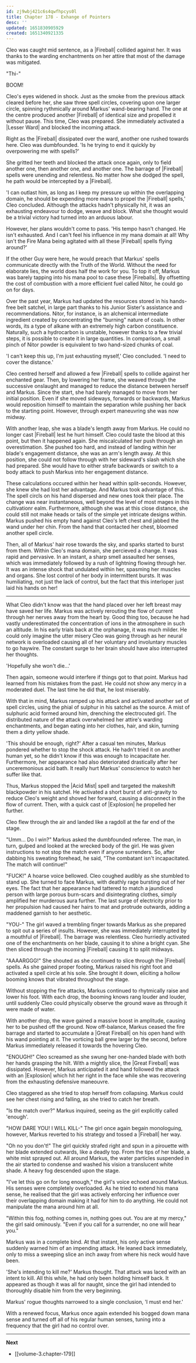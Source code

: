 ```yaml
---
id: zj9wbj421c6s4qwfhpcys0l
title: Chapter 178 - Exhange of Pointers
desc: ''
updated: 1651830905929
created: 1651340921335
---
```


Cleo was caught mid sentence, as a |Fireball| collided against her. It was thanks to the warding enchantments on her attire that most of the damage was mitigated.

"Thi-"

BOOM!

Cleo's eyes widened in shock. Just as the smoke from the previous attack cleared before her, she saw three spell circles, covering upon one larger circle, spinning rythmically around Markus' wand-bearing hand. The one at the centre produced another |Fireball| of identical size and propelled it without pause. This time, Cleo was prepared. She immediately activated a |Lesser Ward| and blocked the incoming attack.

Right as the |Fireball| dissipated over the ward, another one rushed towards here. Cleo was dumbfounded. 'Is he trying to end it quickly by overpowering me with spells?'

She gritted her teeth and blocked the attack once again, only to field another one, then another one, and another one. The barrage of |Fireball| spells were unending and relentless. No matter how she dodged the spell, he path would be intercepted by a |Fireball|.

'I can outlast him, as long as I keep my pressure up within the overlapping domain, he should be expending more mana to propel the |Fireball| spells,' Cleo concluded. Although the attacks hadn't physically hit, it was an exhausting endeavour to dodge, weave and block. What she thought would be a trivial victory had turned into an arduous labour.

However, her plans wouldn't come to pass. 'His tempo hasn't changed. He isn't exhausted. And I can't feel his influence in my mana domain at all! Why isn't the Fire Mana being agitated with all these |Fireball| spells flying around?'

If the other Guy were here, he would preach that Markus' spells communicate directly with the Truth of the World. Without the need for elaborate lies, the world does half the work for you. To top it off, Markus was barely tapping into his mana pool to case these |Fireballs|. By offsetting the cost of combustion with a more efficient fuel called Nitor, he could go on for days. 

Over the past year, Markus had updated the resources stored in his hands-free belt satchel, in large part thanks to his Junior Sister's assistance and recommendations. Nitor, for instance, is an alchemical intermediate ingredient created by concentrating the "burning" nature of coals. In other words, its a type of alkane with an extremely high carbon constituence. Naturally, such a hydrocarbon is unstable, however thanks to a few trivial steps, it is possible to create it in large quantities. In comparison, a small pinch of Nitor powder is equivalent to two hand-sized chunks of coal.

'I can't keep this up, I'm just exhausting myself,' Cleo concluded. 'I need to cover the distance.'

Cleo centred herself and allowed a few |Fireball| spells to collide against her enchanted gear. Then, by lowering her frame, she weaved through the successive onslaught and managed to reduce the distance between herself and Markus. Since the start, she had barely managed to move from her initial position. Even if she moved sideways, forwards or backwards, Markus would reposition himself to maintain the separation while pushing her back to the starting point. However, through expert maneuvring she was now midway.

With another leap, she was a blade's length away from Markus. He could no longer cast |Fireball| lest he hurt himself. Cleo could taste the blood at this point, but then it happened again. She miscalculated her push through an overestimation. She pushed too hard, and instead of landing within her blade's engagement distance, she was an arm's length away. At this position, she could not follow through with her sideward's slash which she had prepared. She would have to either strafe backwards or switch to a body attack to push Markus into her engagement distance.

These calculations occured within her head within split-seconds. However, she knew she had lost her advantage. And Markus took advantage of this. The spell circls on his hand dispersed and new ones took their place. The change was near instantaneous, well beyond the level of most mages in this cultivationr ealm. Furthermore, although she was at this close distance, she could still not make heads or tails of the simple yet intricate designs within. Markus pushed his empty hand against Cleo's left chest and jabbed the wand under her chin. From the hand that contacted her chest, bloomed another spell circle.

Then, all of Markus' hair rose towards the sky, and sparks started to burst from them. Within Cleo's mana domain, she percieved a change. It was rapid and pervasive. In an instant, a sharp smell assaulted her senses, which was immediately followed by a rush of lightning flowing through her. It was an intense shock that undulated within her, spasming her muscles and organs. She lost control of her body in intermittent bursts. It was humiliating, not just the lack of control, but the fact that this interloper just laid his hands on her!

____

What Cleo didn't know was that the hand placed over her left breast may have saved her life. Markus was actively rerouting the flow of current through her nerves away from the heart by. Good thing too, because he had vastly underestimated the concentration of ions in the atmosphere in such an altitude. In his early trials back at the orphanage, it was much milder. He could only imagine the utter misery Cleo was going through as her neural network is overloaded causing all of her voluntary and involuntary muscles to go haywire. The constant surge to her brain should have also interrupted her thoughts.

'Hopefully she won't die...'

Then again, someone would interfere if things got to that point. Markus had learned from his mistakes from the past. He could not show any mercy in a moderated duel. The last time he did that, he lost miserably.

With that in mind, Markus ramped up his attack and activated another set of spell circles, using the phial of sulphur in his satchel as the source. A mist of sulphuric acid formed around him, drenching the electrocuted girl. The distributed nature of the attack overwhelmed her attire's warding enchantments, and began eating into her clothes, hair, and skin, turning them a dirty yellow shade.

'This should be enough, right?' After a casual ten minutes, Markus pondered whether to stop the shock attack. He hadn't tried it on another human yet, so he didn't know if this was enough to incapacitate her. Furthermore, her appearance had also deteriorated drastically after her unceremonious acid bath. It really hurt Markus' conscience to watch her suffer like that.

Thus, Markus stopped the |Acid Mist| spell and targeted the makeshift blackpowder in his satchel. He activated a short burst of anti-gravity to reduce Cleo's weight and shoved her forward, causing a disconnect in the flow of current. Then, with a quick cast of |Explosion| he propelled her further.

Cleo flew through the air and landed like a ragdoll at the far end of the stage.

"Umm... Do I win?" Markus asked the dumbfounded referee. The man, in turn, gulped and looked at the wrecked body of the girl. He was given instructions to not stop the match even if anyone surrenders. So, after dabbing his sweating forehead, he said, "The combatant isn't incapacitated. The match will continue!"

"FUCK!" A hoarse voice bellowed. Cleo coughed audibly as she stumbled to stand up. She turned to face Markus, with deathly rage bursting out of her eyes. The fact that her appearance had tattered to match a jaundiced person with large porous burn-scars and disintegrating clothes, simply amplified her murderous aura further. The last surge of electricity prior to her propulsion had caused her hairs to mat and protrude outwards, adding a maddened garnish to her aesthetic.

"YOU-" The girl waved a trembling finger towards Markus as she prepared to spit out a series of insults. However, she was immediately interrupted by a mouthful of |Fireball|. The barrage was relentless. Cleo hurriedly activated one of the enchantments on her blade, causing it to shine a bright cyan. She then sliced through the incoming |Fireball| causing it to split midways.

"AAAARGGG!" She shouted as she continued to slice through the |Fireball| spells. As she gained proper footing, Markus raised his right foot and activated a spell circle at his sole. She brought it down, eliciting a hollow booming knows that vibrated throughout the stage.

Without stopping the fire attacks, Markus continued to rhytmically raise and lower his foot. With each drop, the booming knows rang louder and louder, until suddenly Cleo could physically observe the ground wave as through it were made of water.

With another drop, the wave gained a massive boost in amplitude, causing her to be pushed off the ground. Now off-balance, Markus ceased the fire barrage and started to accumulate a |Great Fireball| on his open hand with his wand pointing at it. The vorticing ball grew larger by the second, before Markus immediately released it towards the hovering Cleo.

"ENOUGH!" Cleo screamed as she swung her one-handed blade with both her hands grasping the hilt. With a mightly slice, the |Great Fireball| was dissipated. However, Markus anticipated it and hand followed the attack with an |Explosion| which hit her right in the face while she was recovering from the exhausting defensive maneouvre.

Cleo staggered as she tried to stop herself from collapsing. Markus could see her chest rising and falling, as she tried to catch her breath.

"Is the match over?" Markus inquired, seeing as the girl explicitly called 'enough'.

"HOW DARE YOU! I WILL KILL-" The girl once again begain monologuing, however, Markus reverted to his strategy and tossed a |Fireball| her way.

"Oh no you don't!" The girl quickly strafed right and spun in a pirouette with her blade extended outwards, like a deadly top. From the tips of her blade, a white mist sprayed out. All around Markus, the water particles suspended in the air started to condense and washed his vision a translucent white shade. A heavy fog descended upon the stage.

"I've let this go on for long enough," the girl's voice echoed around Markus. His senses were completely overloaded. As he tried to extend his mana sense, he realised that the girl was actively enforcing her influence over their overlapping domain making it had for him to do anything. He could not manipulate the mana around him at all.

"Within this fog, nothing comes in, nothing goes out. You are at my mercy," the girl said ominously. "Even if you call for a surrender, no one will hear you."

Markus was in a complete bind. At that instant, his only active sense suddenly warned him of an impending attack. He leaned back immediately, only to miss a sweeping slice an inch away from where his neck would have been.

'She's intending to kill me?' Markus thought. That attack was laced with an intent to kill. All this while, he had only been holding himself back. It appeared as though it was all for naught, since the girl had intended to thoroughly disable him from the very beginning.

Markus' rogue thoughts narrowed to a single conclusion, 'I must end her.'

With a renewed focus, Markus once again extended his bogged down mana sense and turned off all of his regular human senses, tuning into a frequency that the girl had no control over.

____

**Next**
* [[volume-3.chapter-179]]
